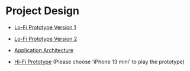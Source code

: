# Project Design

- [Lo-Fi Prototype Version 1](./Capstone-Lo-fi%20Prototype-V1.pdf)

- [Lo-Fi Prototype Version 2](./Capstone-Lo-fi%20Prototype_Architecture-V2%20.pdf)

- [Application Architecture](https://www.figma.com/design/k3gO1lqfF6dwCZ5W8cCo4H/Application-Architecture?node-id=81-525&t=JrGBvGB1L5kZx6yW-1)

- [Hi-Fi Prototype](https://www.figma.com/proto/k3gO1lqfF6dwCZ5W8cCo4H/Application-Architecture?node-id=64-544&node-type=canvas&t=q1U1AhDryx1kUY9W-1&scaling=scale-down&content-scaling=fixed&page-id=0%3A1&starting-point-node-id=64%3A544&share=1) (Please choose 'iPhone 13 mini' to play the prototype)